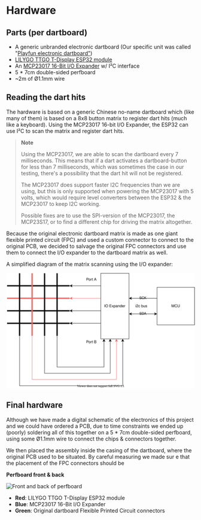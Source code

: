 # Hardware

## Parts (per dartboard)
* A generic unbranded electronic dartboard (Our specific unit was called "[Playfun electronic dartboard"](https://www.intertoys.nl/shop/nl/intertoys/sportmaterialen-en-spelmaterialen/dartbenodigdheden/dartborden/playfun-elektronisch-dartbord))
* [LILYGO TTGO T-Display ESP32 module](http://www.lilygo.cn/prod_view.aspx?TypeId=50033&Id=1126&FId=t3:50033:3)
* An [MCP23017 16-Bit I/O Expander](https://ww1.microchip.com/downloads/en/devicedoc/20001952c.pdf) w/ I²C interface
* 5 * 7cm double-sided perfboard
* ~2m of Ø1.1mm wire

## Reading the dart hits

The hardware is based on a generic Chinese no-name dartboard which (like many of them) is based on a 8x8 button matrix to register dart hits (much like a keyboard). Using the MCP23017 16-bit I/O Expander, the ESP32 can use I²C to scan the matrix and register dart hits.

> **Note**
>
> Using the MCP23017, we are able to scan the dartboard every 7 milliseconds. This means that if a dart activates a dartboard-button for less than 7 milliseconds, which was sometimes the case in our testing, there's a possibility that the dart hit will not be registered. 
>
> The MCP23017 does support faster I2C frequencies than we are using, but this is only supported when powering the MCP23017 with 5 volts, which would require level converters between the ESP32 & the MCP23017 to keep I2C working.
>
> Possible fixes are to use the SPI-version of the MCP23017, the MCP23S17, or to find a different chip for driving the matrix altogether.

Because the original electronic dartboard matrix is made as one giant flexible printed circuit (FPC) and used a custom connector to connect to the original PCB, we decided to salvage the original FPC connectors and use them to connect the I/O expander to the dartboard matrix as well.

A simplified diagram of the matrix scanning using the I/O expander:

![Simplified schematic of I/O Expander use](./img/hardware/diagrams/io_expander.svg)

## Final hardware

Although we have made a digital schematic of the electronics of this project and we could have ordered a PCB, due to time constraints we ended up (poorly) soldering all of this together on a 5 * 7cm double-sided perfboard, using some Ø1.1mm wire to connect the chips & connectors together.

We then placed the assembly inside the casing of the dartboard, where the original PCB used to be situated. By careful measuring we made sur e that the placement of the FPC connectors should be 

**Perfboard front & back**

![Front and back of perfboard](./img/hardware/perfboard_annotated.jpg)

* **Red**: LILYGO TTGO T-Display ESP32 module
* **Blue**: MCP23017 16-Bit I/O Expander
* **Green**: Original dartboard Flexible Printed Circuit connectors
